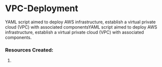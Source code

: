 # VPC-Deployment
YAML script aimed to deploy AWS infrastructure, establish a virtual private cloud (VPC) with associated componentsYAML script aimed to deploy AWS infrastructure, establish a virtual private cloud (VPC) with associated components.


### Resources Created:
1. 
